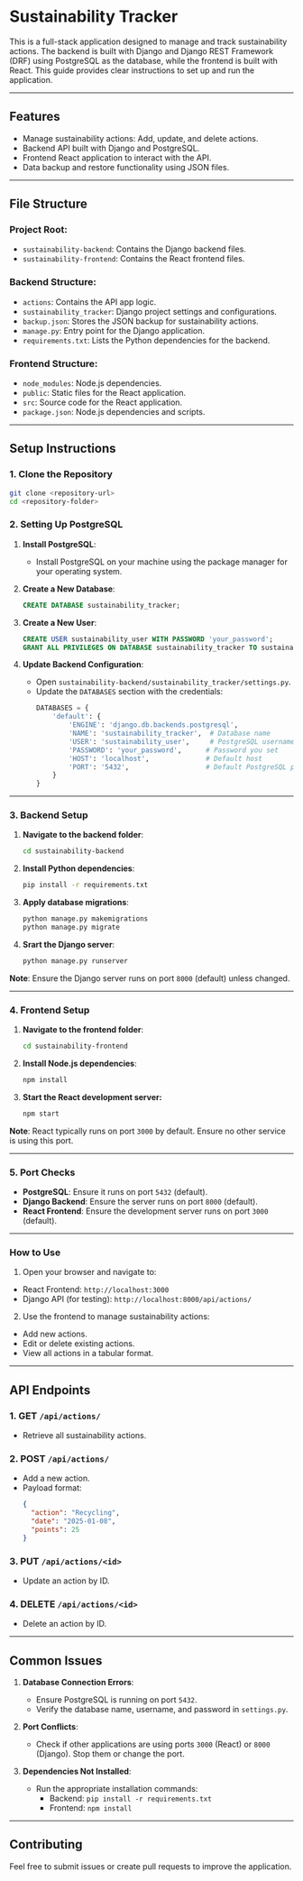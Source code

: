 # Sustainability Tracker

This is a full-stack application designed to manage and track sustainability actions. The backend is built with Django and Django REST Framework (DRF) using PostgreSQL as the database, while the frontend is built with React. This guide provides clear instructions to set up and run the application.

---

## **Features**
- Manage sustainability actions: Add, update, and delete actions.
- Backend API built with Django and PostgreSQL.
- Frontend React application to interact with the API.
- Data backup and restore functionality using JSON files.

---

## **File Structure**

### Project Root:
- `sustainability-backend`: Contains the Django backend files.
- `sustainability-frontend`: Contains the React frontend files.

### Backend Structure:
- `actions`: Contains the API app logic.
- `sustainability_tracker`: Django project settings and configurations.
- `backup.json`: Stores the JSON backup for sustainability actions.
- `manage.py`: Entry point for the Django application.
- `requirements.txt`: Lists the Python dependencies for the backend.

### Frontend Structure:
- `node_modules`: Node.js dependencies.
- `public`: Static files for the React application.
- `src`: Source code for the React application.
- `package.json`: Node.js dependencies and scripts.

---

## **Setup Instructions**

### 1. **Clone the Repository**
```bash
git clone <repository-url>
cd <repository-folder>
```

### 2. **Setting Up PostgreSQL**

1. **Install PostgreSQL**:
   - Install PostgreSQL on your machine using the package manager for your operating system.

2. **Create a New Database**:
   ```sql
   CREATE DATABASE sustainability_tracker;
   ```
3. **Create a New User**:
   ```sql
   CREATE USER sustainability_user WITH PASSWORD 'your_password';
   GRANT ALL PRIVILEGES ON DATABASE sustainability_tracker TO sustainability_user;
   ```

4. **Update Backend Configuration**:
   - Open `sustainability-backend/sustainability_tracker/settings.py`.
   - Update the `DATABASES` section with the credentials:
     ```python
     DATABASES = {
         'default': {
             'ENGINE': 'django.db.backends.postgresql',
             'NAME': 'sustainability_tracker',  # Database name
             'USER': 'sustainability_user',     # PostgreSQL username
             'PASSWORD': 'your_password',      # Password you set
             'HOST': 'localhost',              # Default host
             'PORT': '5432',                   # Default PostgreSQL port
         }
     }
     ```

---

### 3. **Backend Setup**
1. **Navigate to the backend folder**:
   ```bash
   cd sustainability-backend
   ```
2. **Install Python dependencies**:
   ```bash
   pip install -r requirements.txt
   ```

3. **Apply database migrations**:
   ```bash
   python manage.py makemigrations
   python manage.py migrate
   ```

4. **Srart the Django server**:
   ```bash
   python manage.py runserver
   ```

**Note**: Ensure the Django server runs on port `8000` (default) unless changed.

---

### 4. **Frontend Setup**
1. **Navigate to the frontend folder**:
   ```bash
   cd sustainability-frontend
   ```
2. **Install Node.js dependencies**:
   ```bash
   npm install
   ```
3. **Start the React development server:**
   ```bash
   npm start
   ```
**Note**: React typically runs on port `3000` by default. Ensure no other service is using this port.

---

### 5. **Port Checks**
* **PostgreSQL**: Ensure it runs on port `5432` (default).
* **Django Backend**: Ensure the server runs on port `8000` (default).
* **React Frontend**: Ensure the development server runs on port `3000` (default).

---

### **How to Use**
1. Open your browser and navigate to:
  * React Frontend: `http://localhost:3000`
  * Django API (for testing): `http://localhost:8000/api/actions/`
2. Use the frontend to manage sustainability actions:
  * Add new actions.
  * Edit or delete existing actions.
  * View all actions in a tabular format.

---

## **API Endpoints**

### 1. GET `/api/actions/`
- Retrieve all sustainability actions.

### 2. POST `/api/actions/`
- Add a new action.
- Payload format:
  ```json
  {
    "action": "Recycling",
    "date": "2025-01-08",
    "points": 25
  }
  ```

### 3. PUT `/api/actions/<id>`
  * Update an action by ID.

### 4. DELETE `/api/actions/<id>`
  * Delete an action by ID.

---

## **Common Issues**

1. **Database Connection Errors**:
   - Ensure PostgreSQL is running on port `5432`.
   - Verify the database name, username, and password in `settings.py`.

2. **Port Conflicts**:
   - Check if other applications are using ports `3000` (React) or `8000` (Django). Stop them or change the port.

3. **Dependencies Not Installed**:
   - Run the appropriate installation commands:
     - Backend: `pip install -r requirements.txt`
     - Frontend: `npm install`

---

## **Contributing**

Feel free to submit issues or create pull requests to improve the application.

